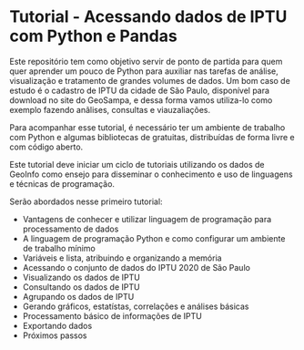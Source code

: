 # Tutorial - Acessando dados de IPTU com Python e Pandas

Este repositório tem como objetivo servir de ponto de partida para quem quer aprender um pouco de Python para auxiliar nas tarefas de análise, visualização e tratamento de grandes volumes de dados. Um bom caso de estudo é o cadastro de IPTU da cidade de São Paulo, disponível para download no site do GeoSampa, e dessa forma vamos utiliza-lo como exemplo fazendo anãlises, consultas e viauzaliações.

Para acompanhar esse tutorial, é necessário ter um ambiente de trabalho com Python e algumas bibliotecas de gratuitas, distribuídas de forma livre e com código aberto.

Este tutorial deve iniciar um ciclo de tutoriais utilizando os dados de GeoInfo como ensejo para disseminar o conhecimento e uso de linguagens e técnicas de programação.

Serão abordados nesse primeiro tutorial:

* Vantagens de conhecer e utilizar linguagem de programação para processamento de dados
* A linguagem de programação Python e como configurar um ambiente de trabalho mínimo
* Variáveis e lista, atribuindo e organizando a memória
* Acessando o conjunto de dados do IPTU 2020 de São Paulo
* Visualizando os dados de IPTU
* Consultando os dados de IPTU
* Agrupando os dados de IPTU
* Gerando gráficos, estatístas, correlações e análises básicas
* Processamento básico de informações de IPTU
* Exportando dados
* Próximos passos


